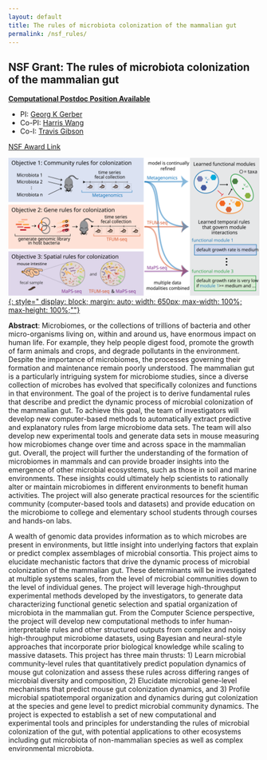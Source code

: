 ```yaml
---
layout: default
title: The rules of microbiota colonization of the mammalian gut
permalink: /nsf_rules/
---
```


<meta name="twitter:card" content="summary_large_image" />
<meta name="twitter:site" content="@GibsonNews" />
<meta name="twitter:title" content="$2.9 Million NSF Award" />
<meta name="twitter:description" content="The rules of microbiota colonization of the mammalian gut" />
<meta name="twitter:image" content="https://gibsonlab.io/image/nsfmtm_wide-01.png" />


## NSF Grant: The rules of microbiota colonization of the mammalian gut

**[Computational Postdoc Position Available](https://gerber.bwh.harvard.edu/jobs/)**

- PI: [Georg K Gerber](https://gerber.bwh.harvard.edu/)
- Co-PI: [Harris Wang](http://wanglab.c2b2.columbia.edu/)
- Co-I: [Travis Gibson](https://gibsonlab.io)

[NSF Award Link](https://www.nsf.gov/awardsearch/showAward?AWD_ID=2025515&HistoricalAwards=false)

[![The rules of microbiota colonization of the mammalian gut](/image/nsfmtm.svg){: style="
    display: block;
    margin: auto;
    width: 650px;
    max-width: 100%;
    max-height: 100%;""}](https://www.nsf.gov/awardsearch/showAward?AWD_ID=2025515&HistoricalAwards=false)

**Abstract**: Microbiomes, or the collections of trillions of bacteria and other micro-organisms living on, within and around us, have enormous impact on human life. For example, they help people digest food, promote the growth of farm animals and crops, and degrade pollutants in the environment. Despite the importance of microbiomes, the processes governing their formation and maintenance remain poorly understood. The mammalian gut is a particularly intriguing system for microbiome studies, since a diverse collection of microbes has evolved that specifically colonizes and functions in that environment. The goal of the project is to derive fundamental rules that describe and predict the dynamic process of microbial colonization of the mammalian gut. To achieve this goal, the team of investigators will develop new computer-based methods to automatically extract predictive and explanatory rules from large microbiome data sets. The team will also develop new experimental tools and generate data sets in mouse measuring how microbiomes change over time and across space in the mammalian gut. Overall, the project will further the understanding of the formation of microbiomes in mammals and can provide broader insights into the emergence of other microbial ecosystems, such as those in soil and marine environments. These insights could ultimately help scientists to rationally alter or maintain microbiomes in different environments to benefit human activities. The project will also generate practical resources for the scientific community (computer-based tools and datasets) and provide education on the microbiome to college and elementary school students through courses and hands-on labs.

A wealth of genomic data provides information as to which microbes are present in environments, but little insight into underlying factors that explain or predict complex assemblages of microbial consortia. This project aims to elucidate mechanistic factors that drive the dynamic process of microbial colonization of the mammalian gut. These determinants will be investigated at multiple systems scales, from the level of microbial communities down to the level of individual genes. The project will leverage high-throughput experimental methods developed by the investigators, to generate data characterizing functional genetic selection and spatial organization of microbiota in the mammalian gut. From the Computer Science perspective, the project will develop new computational methods to infer human-interpretable rules and other structured outputs from complex and noisy high-throughput microbiome datasets, using Bayesian and neural-style approaches that incorporate prior biological knowledge while scaling to massive datasets. This project has three main thrusts: 1) Learn microbial community-level rules that quantitatively predict population dynamics of mouse gut colonization and assess these rules across differing ranges of microbial diversity and composition, 2) Elucidate microbial gene-level mechanisms that predict mouse gut colonization dynamics, and 3) Profile microbial spatiotemporal organization and dynamics during gut colonization at the species and gene level to predict microbial community dynamics. The project is expected to establish a set of new computational and experimental tools and principles for understanding the rules of microbial colonization of the gut, with potential applications to other ecosystems including gut microbiota of non-mammalian species as well as complex environmental microbiota.
